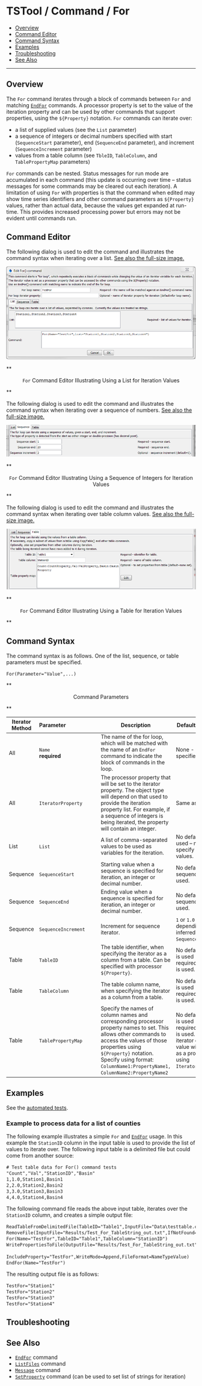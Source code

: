 # TSTool / Command / For #

* [Overview](#overview)
* [Command Editor](#command-editor)
* [Command Syntax](#command-syntax)
* [Examples](#examples)
* [Troubleshooting](#troubleshooting)
* [See Also](#see-also)

-------------------------

## Overview ##

The `For` command iterates through a block of commands between `For` and matching
[`EndFor`](../EndFor/EndFor) commands.
A processor property is set to the value of the iteration property and can be used by other
commands that support properties, using the `${Property}` notation.
`For` commands can iterate over:

* a list of supplied values (see the `List` parameter)
* a sequence of integers or decimal numbers specified with start (`SequenceStart` parameter),
end (`SequenceEnd` parameter), and increment (`SequenceIncrement` parameter)
* values from a table column (see `TbleID`, `TableColumn`, and `TablePropertyMap` parameters)

`For` commands can be nested.
Status messages for run mode are accumulated in each command (this update is occurring over time –
status messages for some commands may be cleared out each iteration).
A limitation of using `For` with properties is that the command when edited may show time series
identifiers and other command parameters as `${Property}` values,
rather than actual data, because the values get expanded at run-time.
This provides increased processing power but errors may not be evident until commands run.

## Command Editor ##

The following dialog is used to edit the command and illustrates the command syntax when iterating over a list.
<a href="../For_List.png">See also the full-size image.</a>

![For_List](For_List.png)

**<p style="text-align: center;">
`For` Command Editor Illustrating Using a List for Iteration Values
</p>**

The following dialog is used to edit the command and illustrates the command syntax when iterating over a sequence of numbers.
<a href="../For_Sequence.png">See also the full-size image.</a>

![For_Sequence](For_Sequence.png)

**<p style="text-align: center;">
`For` Command Editor Illustrating Using a Sequence of Integers for Iteration Values
</p>**

The following dialog is used to edit the command and illustrates the command syntax when iterating over table column values.
<a href="../For_Table.png">See also the full-size image.</a>

![For_Table](For_Table.png)

**<p style="text-align: center;">
`For` Command Editor Illustrating Using a Table for Iteration Values
</p>**

## Command Syntax ##

The command syntax is as follows.  One of the list, sequence, or table parameters must be specified.

```text
For(Parameter="Value",...)
```
**<p style="text-align: center;">
Command Parameters
</p>**

|**Iterator Method**|**Parameter**&nbsp;&nbsp;&nbsp;&nbsp;&nbsp;&nbsp;&nbsp;&nbsp;&nbsp;&nbsp;&nbsp;&nbsp;&nbsp;&nbsp;&nbsp;&nbsp;&nbsp;&nbsp;&nbsp;&nbsp;&nbsp; | **Description** | **Default**&nbsp;&nbsp;&nbsp;&nbsp;&nbsp;&nbsp;&nbsp;&nbsp;&nbsp;&nbsp;&nbsp;&nbsp;&nbsp;&nbsp;&nbsp;&nbsp;&nbsp; |
|--|--------------|-----------------|----------------- |
|All|`Name`<br>**required** | The name of the for loop, which will be matched with the name of an `EndFor` command to indicate the block of commands in the loop. | None - must be specified. |
|All|`IteratorProperty` | The processor property that will be set to the iterator property. The object type will depend on that used to provide the iteration property list. For example, if a sequence of integers is being iterated, the property will contain an integer. | Same as `Name`.
|List|`List` | A list of comma-separated values to be used as variables for the iteration. | No default if list is used – must specify a list of values. |
|Sequence|`SequenceStart` | Starting value when a sequence is specified for iteration, an integer or decimal number. | No default if sequence is used. |
|Sequence|`SequenceEnd` | Ending value when a sequence is specified for iteration, an integer or decimal number. | No default if sequence is used. |
|Sequence|`SequenceIncrement` | Increment for sequence iterator. | `1` or `1.0` depending on inferred type for `SequenceStart`. |
|Table|`TableID` | The table identifier, when specifying the iterator as a column from a table.  Can be specified with processor `${Property}`. | No default if table is used - required if table is used. |
|Table|`TableColumn` | The table column name, when specifying the iterator as a column from a table. | No default if table is used - required if table is used. |
|Table|`TablePropertyMap` | Specify the names of column names and corresponding processor property names to set.  This allows other commands to access the values of those properties using `${Property}` notation.  Specify using format:<br>`ColumnName1:PropertyName1,`<br>`ColumnName2:PropertyName2` | No default if table is used - required if table is used.  Only the iterator column value will be set as a property using `IteratorProperty`.|

## Examples ##

See the [automated tests](https://github.com/OpenWaterFoundation/cdss-app-tstool-test/tree/master/test/regression/commands/general/For).

### Example to process data for a list of counties ###

The following example illustrates a simple `For` and [`EndFor`](../EndFor/EndFor) usage.
In this example the `StationID` column in the input table is used to provide the list of values to iterate over.
The following input table is a delimited file but could come from another source:

```
# Test table data for For() command tests
"Count","Val","StationID","Basin"
1,1.0,Station1,Basin1
2,2.0,Station2,Basin2
3,3.0,Station3,Basin3
4,4.0,Station4,Basin4
```

The following command file reads the above input table, iterates over the `StationID` column, and creates a simple output file:

```
ReadTableFromDelimitedFile(TableID="Table1",InputFile="Data\testtable.csv")
RemoveFile(InputFile="Results/Test_For_TableString_out.txt",IfNotFound=Ignore)
For(Name="TestFor",TableID="Table1",TableColumn="StationID")
WritePropertiesToFile(OutputFile="Results/Test_For_TableString_out.txt",
    IncludeProperty="TestFor",WriteMode=Append,FileFormat=NameTypeValue)
EndFor(Name="TestFor")
```

The resulting output file is as follows:

```
TestFor="Station1"
TestFor="Station2"
TestFor="Station3"
TestFor="Station4"
```

## Troubleshooting ##

## See Also ##

* [`EndFor`](../EndFor/EndFor) command
* [`ListFiles`](../ListFiles/ListFiles) command
* [`Message`](../Message/Message) command
* [`SetProperty`](../SetProperty/SetProperty) command (can be used to set list of strings for iteration)
